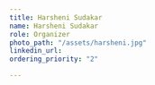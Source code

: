```yaml
---
title: Harsheni Sudakar
name: Harsheni Sudakar
role: Organizer
photo_path: "/assets/harsheni.jpg"
linkedin_url: 
ordering_priority: "2"

---
```


